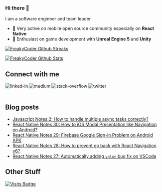 ### Hi there 👋 

I am a software engineer and team leader

- 🥰 Very active on mobile open source community especially on **React Native**
- 🥳 Enthusiast on game development with **Unreal Engine 5** and **Unity**

  
[![FreakyCoder Github Streaks](https://github-readme-streak-stats.herokuapp.com/?user=wrathchaos&fire=eb1b0c&ring=eb1b0c&currStreakLabel=eb1b0c)](https://freakycoder.com)

  
[![FreakyCoder Github Stats](https://github-readme-stats.vercel.app/api?username=wrathchaos&show_icons=true&count_private=true&include_all_commits=true&title_color=eb1b0c&icon_color=eb1b0c)](https://freakycoder.com)
  

## Connect with me

[<img align="left" alt="linked-in" src="https://img.shields.io/badge/linkedin-%230077B5.svg?&style=for-the-badge&logo=linkedin&logoColor=white" />](https://www.linkedin.com/in/kuray-ogun/)
[<img align="left" alt="medium" src="https://img.shields.io/badge/medium-%2312100E.svg?&style=for-the-badge&logo=medium&logoColor=white" />](https://freakycoder.com/)
[<img align="left" alt="stack-overflow" src="https://img.shields.io/badge/stack%20overflow-FE7A16?logo=stack-overflow&logoColor=white&style=for-the-badge" />](https://stackoverflow.com/users/2247055/freakycoder)
[<img align="left" alt="twitter" src="https://img.shields.io/badge/twitter-%231DA1F2.svg?&style=for-the-badge&logo=twitter&logoColor=white" />](https://twitter.com/FreakyCoderCom)

<br>
<br>

## Blog posts
<!-- BLOG-POST-LIST:START -->
- [Javascript Notes 2: How to handle multiple async tasks correctly?](https://freakycoder.com/javascript-notes-2-how-to-handle-multiple-async-tasks-correctly-f8407eaf3227?source=rss----decee8936214---4)
- [React Native Notes 30: How to iOS Modal Presentation like Navigation on Android?](https://freakycoder.com/react-native-notes-30-how-to-ios-modal-presentation-like-navigation-on-android-de03e2c6597e?source=rss----decee8936214---4)
- [React Native Notes 29: Firebase Google Sign-in Problem on Android APK](https://freakycoder.com/react-native-notes-29-firebase-google-sign-in-problem-on-android-apk-4597e7e60973?source=rss----decee8936214---4)
- [React Native Notes 28: How to prevent go back with React Navigation v6?](https://freakycoder.com/react-native-notes-28-how-to-prevent-go-back-with-react-navigation-v6-f214c45f6315?source=rss----decee8936214---4)
- [React Native Notes 27: Automatically adding `value` bug fix on VSCode](https://freakycoder.com/react-native-notes-27-automatically-adding-value-bug-fix-on-vscode-31a2aed5535?source=rss----decee8936214---4)
<!-- BLOG-POST-LIST:END -->




## Other Stuff

[![Visits Badge](https://badges.strrl.dev/visits/wrathchaos/wrathchaos?style=for-the-badge&color=eb1b0c)](https://badges.strrl.dev)


